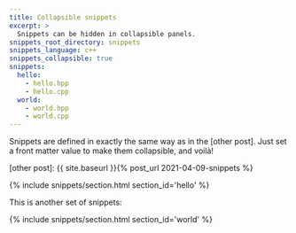 ```yaml
---
title: Collapsible snippets
excerpt: >
  Snippets can be hidden in collapsible panels.
snippets_root_directory: snippets
snippets_language: c++
snippets_collapsible: true
snippets:
  hello:
    - hello.hpp
    - hello.cpp
  world:
    - world.hpp
    - world.cpp
---
```

Snippets are defined in exactly the same way as in the [other post].
Just set a front matter value to make them collapsible, and voilà!

[other post]: {{ site.baseurl }}{% post_url 2021-04-09-snippets %}

{% include snippets/section.html section_id='hello' %}

This is another set of snippets:

{% include snippets/section.html section_id='world' %}
